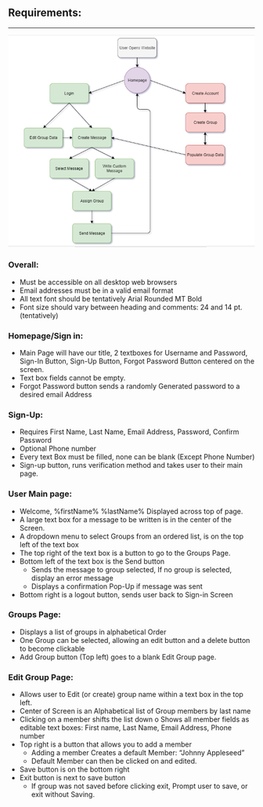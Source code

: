 ## **Requirements:** 
---
![alt text](BasicFlow.PNG)
### **Overall:**
  - Must be accessible on all desktop web browsers
  -	Email addresses must be in a valid email format
  -	All text font should be tentatively Arial Rounded MT Bold
  -	Font size should vary between heading and comments: 24 and 14 pt. (tentatively)
### **Homepage/Sign in:**
  -	Main Page will have our title, 2 textboxes for Username and Password, Sign-In Button, Sign-Up Button, Forgot Password Button centered on the screen. 
  -	Text box fields cannot be empty.
  -	Forgot Password button sends a randomly Generated password to a desired email Address
### **Sign-Up:**
  -	Requires First Name, Last Name, Email Address, Password, Confirm Password
  -	Optional Phone number
  -	Every text Box must be filled, none can be blank (Except Phone Number)
  -	Sign-up button, runs verification method and takes user to their main page.
### **User Main page:**
  -	Welcome, %firstName% %lastName% Displayed across top of page.
  -	A large text box for a message to be written is in the center of the Screen. 
  -	A dropdown menu to select Groups from an ordered list, is on the top left of the text box
  -	The top right of the text box is a button to go to the Groups Page.
  -	Bottom left of the text box is the Send button
    -	Sends the message to group selected, If no group is selected, display an error message
    -	Displays a confirmation Pop-Up if message was sent
  -	Bottom right is a logout button, sends user back to Sign-in Screen
### **Groups Page:**
  -	Displays a list of groups in alphabetical Order
  -	One Group can be selected, allowing an edit button and a delete button to become clickable
  -	Add Group button (Top left) goes to a blank Edit Group page.
### **Edit Group Page:**
  -	Allows user to Edit (or create) group name within a text box in the top left.
  -	Center of Screen is an Alphabetical list of Group members by last name
  -	Clicking on a member shifts the list down
    o	Shows all member fields as editable text boxes: First name, Last Name, Email Address, Phone number
  -	Top right is a button that allows you to add a member
    -	Adding a member Creates a default Member: “Johnny Appleseed”
    -	Default Member can then be clicked on and edited.
  -	Save button is on the bottom right
  -	Exit button is next to save button
    -	If group was not saved before clicking exit, Prompt user to save, or exit without Saving.

